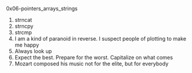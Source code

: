 0x06-pointers_arrays_strings

1. strncat
2. strncpy
3. strcmp
4. I am a kind of paranoid in reverse. I suspect people of plotting to make me happy
5. Always look up
6. Expect the best. Prepare for the worst. Capitalize on what comes
7. Mozart composed his music not for the elite, but for everybody

